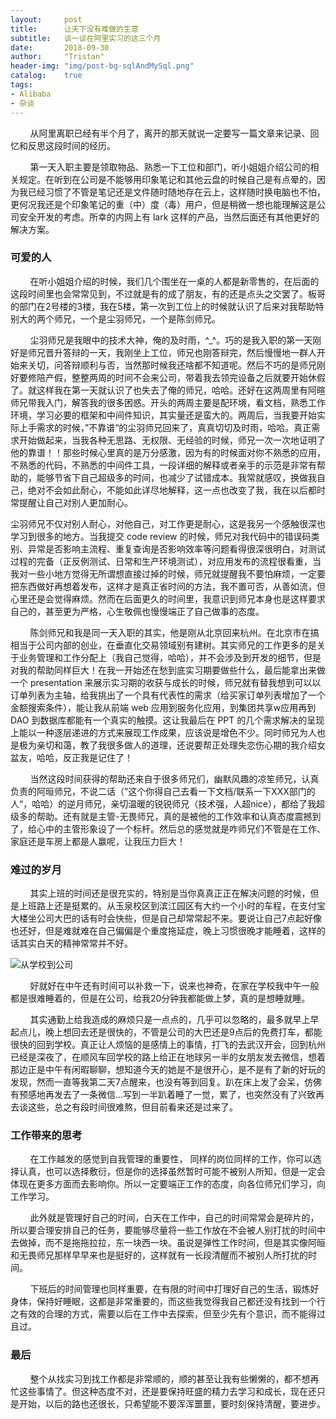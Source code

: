 ```yaml
---
layout:     post
title:      让天下没有难做的生意
subtitle:   谈一谈在阿里实习的这三个月
date:       2018-09-30
author:     "Tristan"
header-img: "img/post-bg-sqlAndMySql.png"
catalog:    true
tags:
- Alibaba
- 杂谈
---
```


&#160; &#160; &#160; &#160; 从阿里离职已经有半个月了，离开的那天就说一定要写一篇文章来记录、回忆和反思这段时间的经历。

&#160; &#160; &#160; &#160; 第一天入职主要是领取物品、熟悉一下工位和部门，听小姐姐介绍公司的相关规定。在听到在公司是不能够用印象笔记和其他云盘的时候自己是有点晕的，因为我已经习惯了不管是笔记还是文件随时随地存在云上，这样随时换电脑也不怕，更何况我还是个印象笔记的重（中）度（毒）用户，但是稍微一想也能理解这是公司安全开发的考虑。所幸的内网上有 lark 这样的产品，当然后面还有其他更好的解决方案。

### 可爱的人

&#160; &#160; &#160; &#160; 在听小姐姐介绍的时候，我们几个围坐在一桌的人都是新零售的，在后面的这段时间里也会常常见到，不过就是有的成了朋友，有的还是点头之交罢了。板哥的部门在2号楼的3楼，我在5楼，第一次到工位上的时候就认识了后来对我帮助特别大的两个师兄，一个是尘羽师兄，一个是陈剑师兄。

&#160; &#160; &#160; &#160; 尘羽师兄是我眼中的技术大神，俺的及时雨，^_^。巧的是我入职的第一天刚好是师兄晋升答辩的一天，我刚坐上工位，师兄也刚答辩完，然后慢慢地一群人开始来关切，问答辩顺利与否，当然那时候我还啥都不知道呢。然后不巧的是师兄刚好要修陪产假，整整两周的时间不会来公司，带着我去领完设备之后就要开始休假了。就这样我在第一天就认识了也失去了俺的师兄，哈哈。还好在这两周里有阿暄师兄带我入门，解答我的很多困惑。开头的两周主要是配环境，看文档，熟悉工作环境，学习必要的框架和中间件知识，其实量还是蛮大的。两周后，当我要开始实际上手需求的时候，”不靠谱“的尘羽师兄回来了，真真切切及时雨，哈哈。真正需求开始做起来，当我各种无思路、无权限、无经验的时候，师兄一次一次地证明了他的靠谱！！那些时候心里真的是万分感激，因为有的时候面对你不熟悉的应用，不熟悉的代码，不熟悉的中间件工具，一段详细的解释或者亲手的示范是非常有帮助的，能够节省下自己超级多的时间，也减少了试错成本。我常就感叹，换做我自己，绝对不会如此耐心，不能如此详尽地解释，这一点也改变了我，我在以后都时常提醒让自己对别人更加耐心。

尘羽师兄不仅对别人耐心，对他自己，对工作更是耐心，这是我另一个感触很深也学习到很多的地方。当我提交 code review 的时候，师兄对我代码中的错误码类别、异常是否影响主流程、重复查询是否影响效率等问题看得很深很明白，对测试过程的完备（正反例测试、日常和生产环境测试），对应用发布的流程很看重，当我对一些小地方觉得无所谓想直接过掉的时候，师兄就提醒我不要怕麻烦，一定要把东西做好再想着发布，这样才是真正省时间的方法，我不置可否，从善如流，但心里还是会觉得麻烦。然而在后面更久的时间里，我意识到师兄本身也是这样要求自己的，甚至更为严格，心生敬佩也慢慢端正了自己做事的态度。

&#160; &#160; &#160; &#160; 陈剑师兄和我是同一天入职的其实，他是刚从北京回来杭州。在北京市在搞相当于公司内部的创业，在垂直化交易领域别有建树。其实师兄的工作更多的是关于业务管理和工作分配上（我自己觉得，哈哈），并不会涉及到开发的细节，但是对我的帮助同样巨大！在我一开始还在愁到底实习期要做些什么，最后能拿出来做一个 presentation 来展示实习期的收获与成长的时候，师兄就有替我想到可以以订单列表为主轴，给我挑出了一个具有代表性的需求（给买家订单列表增加了一个金额搜索条件），能让我从前端 web 应用到服务化应用，到集团共享w应用再到 DAO 到数据库都能有一个真实的触摸。这让我最后在 PPT 的几个需求解决的呈现上能以一种逐层递进的方式来展现工作成果，应该说是增色不少。同时师兄为人也是极为亲切和蔼，教了我很多做人的道理，还说要帮正处理失恋伤心期的我介绍女盆友，哈哈，反正我是记住了！

&#160; &#160; &#160; &#160; 当然这段时间获得的帮助还来自于很多师兄们，幽默风趣的凉笙师兄，认真负责的阿晅师兄，不说二话（”这个你得自己去看一下文档/联系一下XXX部门的人“，哈哈）的逆月师兄，亲切温暖的锐锐师兄（技术强，人超nice），都给了我超级多的帮助。还有就是主管-无畏师兄，真的是被他的工作效率和认真态度震撼到了，给心中的主管形象设了一个标杆。然后总的感觉就是咋师兄们不管是在工作、家庭还是车房上都是人赢呢，让我压力巨大！

### 难过的岁月

&#160; &#160; &#160; &#160; 其实上班的时间还是很充实的，特别是当你真真正正在解决问题的时候，但是上班路上还是挺累的。从玉泉校区到滨江园区有大约一个小时的车程，在支付宝大楼坐公司大巴的话有时会快些，但是自己却常常起不来。要说让自己7点起好像也还好，但是难就难在自己偏偏是个重度拖延症，晚上习惯很晚才能睡着，这样的话其实白天的精神常常并不好。

![从学校到公司](https://ws1.sinaimg.cn/large/006tNc79gy1fvsnhvxywuj31ao0t67bv.jpg)

&#160; &#160; &#160; &#160; 好就好在中午还有时间可以补救一下，说来也神奇，在家在学校我中午一般都是很难睡着的，但是在公司，给我20分钟我都能做上梦，真的是想睡就睡。

&#160; &#160; &#160; &#160; 其实通勤上给我造成的麻烦只是一点点的，几乎可以忽略的，最多就早上早起点儿，晚上想回去还是很快的，不管是公司的大巴还是9点后的免费打车，都能很快的回到学校。真正让人烦恼的是感情上的事情，打飞的去武汉开会，回到杭州已经是深夜了，在顺风车回学校的路上给正在地球另一半的女朋友发去微信，想着那边正是中午有闲暇聊聊，想知道今天的她是不是很开心，是不是有了新的好玩的发现，然而一直等我第二天7点醒来，也没有等到回复。趴在床上发了会呆，仿佛有预感地再发去了一条微信...写到一半趴着睡了一觉，累了，也突然没有了兴致再去谈这些，总之有段时间很难熬，但目前看来还是过来了。

### 工作带来的思考

&#160; &#160; &#160; &#160; 在工作越发的感觉到自我管理的重要性， 同样的岗位同样的工作，你可以选择认真，也可以选择敷衍，但是你的选择虽然暂时可能不被别人所知，但是一定会体现在更多方面而去影响你。所以一定要端正工作的态度，向各位师兄们学习，向工作学习。

&#160; &#160; &#160; &#160; 此外就是管理好自己的时间，白天在工作中，自己的时间常常会是碎片的，所以要合理安排自己的任务，要能够尽量将一些工作放在不会被人别打扰的时间中去做掉，而不是拖拖拉拉，东一块西一块。虽说是弹性工作时间，但是其实像阿晅和无畏师兄那样早早来也是挺好的，这样就有一长段清醒而不被别人所打扰的时间。

&#160; &#160; &#160; &#160; 下班后的时间管理也同样重要，在有限的时间中打理好自己的生活，锻炼好身体，保持好睡眠，这都是非常重要的，而这些我觉得我自己都还没有找到一个行之有效的合理的方式，需要以后在工作中去探索，但至少先有个意识，而不能得过且过。

### 最后

&#160; &#160; &#160; &#160; 整个从找实习到找工作都是非常顺的，顺的甚至让我有些懒懒的，都不想再忙这些事情了。但这种态度不对，还是要保持旺盛的精力去学习和成长，现在还只是开始，以后的路也还很长，只希望能不要浑浑噩噩，要时刻保持清醒，要进步。
